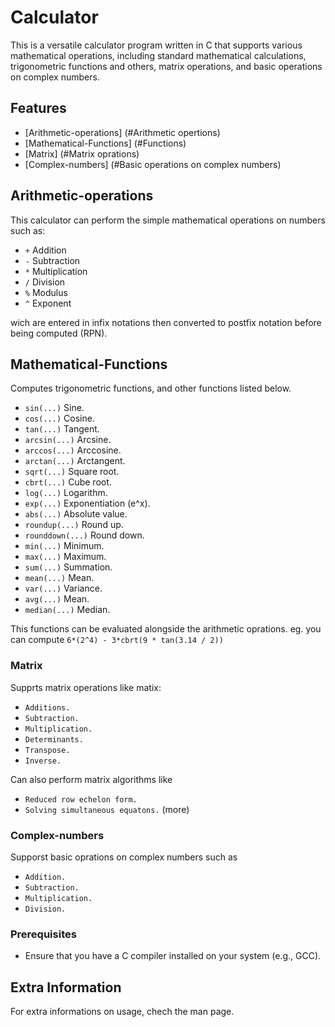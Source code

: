 # Calculator

This is a versatile calculator program written in C that supports various mathematical operations, including standard mathematical calculations, trigonometric functions and others, matrix operations,  and basic operations on complex numbers.

## Features

- [Arithmetic-operations] (#Arithmetic opertions)
- [Mathematical-Functions] (#Functions)
- [Matrix] (#Matrix oprations)
- [Complex-numbers] (#Basic operations on complex numbers)


## Arithmetic-operations

This calculator can perform the simple mathematical operations on numbers such as: 

* `+` Addition
* `-` Subtraction
* `*` Multiplication
* `/` Division
* `%` Modulus
* `^` Exponent

wich are entered in infix notations then converted to postfix notation before being computed (RPN).

## Mathematical-Functions
Computes trigonometric functions, and other functions listed below.

* `sin(...)` Sine.
* `cos(...)` Cosine.
* `tan(...)` Tangent.
* `arcsin(...)` Arcsine.
* `arccos(...)` Arccosine.
* `arctan(...)` Arctangent.
* `sqrt(...)` Square root.
* `cbrt(...)` Cube root.
* `log(...)` Logarithm.
* `exp(...)` Exponentiation (e^x).
* `abs(...)` Absolute value.
* `roundup(...)` Round up.
* `rounddown(...)` Round down.
* `min(...)` Minimum.
* `max(...)` Maximum.
* `sum(...)` Summation.
* `mean(...)` Mean.
* `var(...)` Variance.
* `avg(...)` Mean.
* `median(...)` Median.

This functions can be evaluated alongside the arithmetic oprations. eg. you can compute `6*(2^4) - 3*cbrt(9 * tan(3.14 / 2))`

### Matrix

Supprts matrix operations like matix:

* `Additions.`
* `Subtraction.`
* `Multiplication.`
* `Determinants.`
* `Transpose.`
* `Inverse.`

Can also perform matrix algorithms like
* `Reduced row echelon form.`
* `Solving simultaneous equatons.`
(more)

### Complex-numbers

Supporst basic oprations on complex numbers such as

* `Addition.`
* `Subtraction.`
* `Multiplication.`
* `Division.`

### Prerequisites

- Ensure that you have a C compiler installed on your system (e.g., GCC).

## Extra Information

For extra informations on usage, chech the man page.
